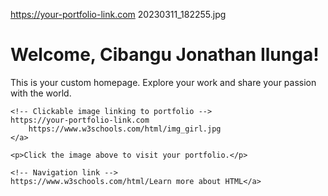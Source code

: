https://your-portfolio-link.com
    20230311_182255.jpg

<html lang="en">
<head>
    <meta charset="UTF-8">
    <title>Cibangu Jonathan Ilunga - Portfolio</title>
</head>
<body>
    <h1>Welcome, Cibangu Jonathan Ilunga!</h1>
    <p>This is your custom homepage. Explore your work and share your passion with the world.</p>
    
    <!-- Clickable image linking to portfolio -->
    https://your-portfolio-link.com
        https://www.w3schools.com/html/img_girl.jpg
    </a>

    <p>Click the image above to visit your portfolio.</p>
    
    <!-- Navigation link -->
    https://www.w3schools.com/html/Learn more about HTML</a>
</body>
</html>
